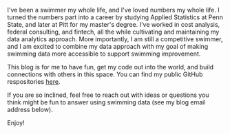 I've been a swimmer my whole life, and I've loved numbers my whole life. I turned the numbers part into a career by studying Applied Statistics at Penn State, and later at Pitt for my master's degree. I've worked in cost analysis, federal consulting, and fintech, all the while cultivating and maintaining my data analytics approach. More importantly, I am still a competitive swimmer, and I am excited to combine my data approach with my goal of making swimming data more accessible to support swimming improvement.  

This blog is for me to have fun, get my code out into the world, and build connections with others in this space. You can find my public GitHub respositories [here](https://github.com/orly-o).  

If you are so inclined, feel free to reach out with ideas or questions you think might be fun to answer using swimming data (see my blog email address below).

Enjoy!
